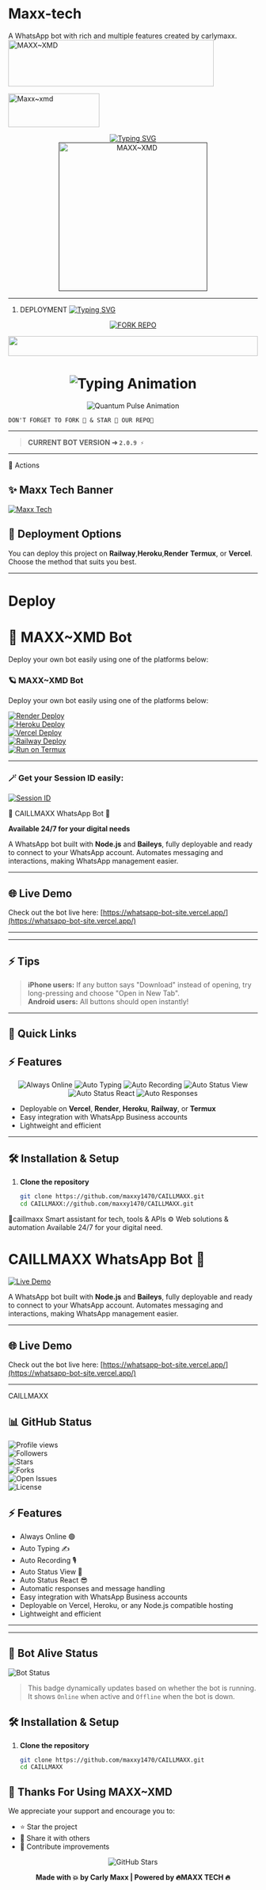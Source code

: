# Maxx-tech
A WhatsApp bot with rich and multiple features created by carlymaxx.
<a href="https://cooltext.com"><img src="https://images.cooltext.com/5741905.gif" width="415" height="94" alt="MAXX~XMD" /></a>

<a href="https://cooltext.com"><img src="https://images.cooltext.com/5741908.png" width="184" height="68" alt="Maxx~xmd" /></a>

<div align="center"> 
  <a href="https://git.io/typing-svg"> 
    <img src="https://readme-typing-svg.demolab.com?font=Rockwell&size=50&pause=1000&color=33ff00&center=true&width=910&height=100&lines=MAXX~OFFICIAL;Multi+Device+Whatsapp+Bot;Made+by+Maxx" alt="Typing SVG" />
  </a> 
</div> 

<div align="center"> 
  <a href=""> 
    <img src="https://files.catbox.moe/8jx0q3.jpg" alt="MAXX~XMD" height="300"> 
  </a> 
</div>

---

   1. DEPLOYMENT
[![Typing SVG](https://readme-typing-svg.demolab.com/?lines=Tap+fork+button+Bellow+To+Fork;MAXX+XMD+REPO+On+Github)](https://git.io/typing-svg)
<div align="center">
  <a href="https://github.com/vinpink2/maxx~xmd/fork">
    <img src="https://img.shields.io/badge/Fork%20The%20Repo-100000?style=for-the-badge&logo=scan&logoColor=red&labelColoryellow&color=darkblue" alt="FORK REPO"/>
  </a>
</div>
<!-- Glowing Header -->
<p align="center">
  <img src="https://i.imgur.com/dBaSKWF.gif" height="40" width="100%">
</p>

<h1 align="center">
  <img src="https://readme-typing-svg.herokuapp.com?font=Fira+Code&size=25&duration=3000&color=00FF00&background=000000&center=true&vCenter=true&width=600&lines=⚡+MAXX+XMD+VERSION;🔥+The+Most+Powerful+WhatsApp+Bot;💻+Crafted+by+CARLY+MAXX;🚀+Next-Gen+Maxx+Technology;🌈+Fast+⚡+Secure+🔒+Reliable+✅" alt="Typing Animation">
</h1>






<!-- Quantum Pulse - Activity Animation -->
<p align="center">
  <img src="https://readme-typing-svg.herokuapp.com?font=Fira+Code&size=20&duration=2000&pause=500&color=FF00FF&background=000000&center=true&vCenter=true&width=400&lines=🟢+Maxx+bot:+Alive;💬+Responding+to+your+messages;💯Auto+typing+on;🔥Auto+react+status+ready;😁anti+link+sensitive;🚀+Deploying+WhatsApp+Bots;🔔+Always+Online!" alt="Quantum Pulse Animation">
</p>

```
DON'T FORGET TO FORK 🍴 & STAR 🌟 OUR REPO🫠
```
---

> **CURRENT BOT VERSION ➜ `2.0.9 ⚡`**
---

                                                                               
 🚀  Actions


## ✨ Maxx Tech Banner

[![Maxx Tech](https://img.shields.io/badge/Maxx%20Tech-ALIVE-brightgreen?style=for-the-badge)]() 

## 🚀 Deployment Options

You can deploy this project on **Railway**,**Heroku**,**Render** **Termux**, or **Vercel**. Choose the method that suits you best.

---

# Deploy
# 🚀 MAXX~XMD Bot

Deploy your own bot easily using one of the platforms below:
### 🪐 MAXX~XMD Bot

Deploy your own bot easily using one of the platforms below:

[![Render Deploy](https://img.shields.io/badge/RENDER-DEPLOY-1f1f1f?style=for-the-badge&logo=render)](https://render.com/deploy?repo=https://github.com/maxxy1470/CAILLMAXX)  
[![Heroku Deploy](https://img.shields.io/badge/HEROKU-DEPLOY-430098?style=for-the-badge&logo=heroku)](https://heroku.com/deploy?template=https://github.com/maxxy1470/CAILLMAXX)  
[![Vercel Deploy](https://img.shields.io/badge/VERCEL-DEPLOY-000000?style=for-the-badge&logo=vercel)](https://vercel.com/new/clone?repository-url=https://github.com/maxxy1470/CAILLMAXX)  
[![Railway Deploy](https://img.shields.io/badge/RAILWAY-DEPLOY-ec4c2d?style=for-the-badge&logo=railway)](https://railway.app/new/template?template=https://github.com/maxxy1470/CAILLMAXX)  
[![Run on Termux](https://img.shields.io/badge/TERMUX-RUN-00ff00?style=for-the-badge&logo=android)](https://termux.dev)

---

### 🪄 Get your Session ID easily:

[![Session ID](https://img.shields.io/badge/SESSIONID-GET-ffb703?style=for-the-badge&logo=javascript)](https://replit.com/@maxxy1470/Session-Generator)

🚀 CAILLMAXX WhatsApp Bot 🤖

**Available 24/7 for your digital needs**  



A WhatsApp bot built with **Node.js** and **Baileys**, fully deployable and ready to connect to your WhatsApp account. Automates messaging and interactions, making WhatsApp management easier.

---

## 🌐 Live Demo
Check out the bot live here: [https://whatsapp-bot-site.vercel.app/](https://whatsapp-bot-site.vercel.app/)  

---

---

## ⚡ Tips

> **iPhone users:** If any button says "Download" instead of opening, try long-pressing and choose "Open in New Tab".  
> **Android users:** All buttons should open instantly!

---

## 🚀 Quick Links

                       
## ⚡ Features

 <p align="center">
  <img src="https://img.shields.io/badge/Always_Online-Active-brightgreen?style=for-the-badge&logo=ghost&logoColor=white&color=00ff00&labelColor=000000&animation=glow" alt="Always Online" />
  <img src="https://img.shields.io/badge/Auto_Typing-Enabled-yellow?style=for-the-badge&logo=keyboard&logoColor=white&color=ffff00&labelColor=000000&animation=glow" alt="Auto Typing" />
  <img src="https://img.shields.io/badge/Auto_Recording-On-orange?style=for-the-badge&logo=microphone&logoColor=white&color=ff7f00&labelColor=000000&animation=glow" alt="Auto Recording" />
  <img src="https://img.shields.io/badge/Auto_Status_View-Yes-blue?style=for-the-badge&logo=eye&logoColor=white&color=007fff&labelColor=000000&animation=glow" alt="Auto Status View" />
  <img src="https://img.shields.io/badge/Auto_Status_React-Yes-purple?style=for-the-badge&logo=smile&logoColor=white&color=8f00ff&labelColor=000000&animation=glow" alt="Auto Status React" />
  <img src="https://img.shields.io/badge/Auto_Responses-Yes-lightgrey?style=for-the-badge&logo=robot&logoColor=white&color=cccccc&labelColor=000000&animation=glow" alt="Auto Responses" />
</p>

- Deployable on **Vercel**, **Render**, **Heroku**, **Railway**, or **Termux**  
- Easy integration with WhatsApp Business accounts  
- Lightweight and efficient  

---

## 🛠️ Installation & Setup

1. **Clone the repository**
   ```bash
   git clone https://github.com/maxxy1470/CAILLMAXX.git
   cd CAILLMAXX://github.com/maxxy1470/CAILLMAXX.git
🤖caillmaxx  Smart assistant for tech, tools &amp; APIs ⚙️ Web solutions &amp; automation Available 24/7 for your digital need.

# CAILLMAXX WhatsApp Bot 🤖

[![Live Demo](https://img.shields.io/badge/Live-Bot-green)](https://whatsapp-bot-site.vercel.app/)

A WhatsApp bot built with **Node.js** and **Baileys**, fully deployable and ready to connect to your WhatsApp account. Automates messaging and interactions, making WhatsApp management easier.

---

## 🌐 Live Demo

Check out the bot live here: [https://whatsapp-bot-site.vercel.app/](https://whatsapp-bot-site.vercel.app/)

---
CAILLMAXX  

## 📊 GitHub Status

![Profile views](https://komarev.com/ghpvc/?username=maxxy1470)  
![Followers](https://img.shields.io/github/followers/maxxy1470?label=Followers&style=social)  
![Stars](https://img.shields.io/github/stars/maxxy1470/CAILLMAXX?label=Stars&style=social)  
![Forks](https://img.shields.io/github/forks/maxxy1470/CAILLMAXX?label=Forks&style=social)  
![Open Issues](https://img.shields.io/github/issues/maxxy1470/CAILLMAXX?label=Open%20Issues&style=flat)  
![License](https://img.shields.io/github/license/maxxy1470/CAILLMAXX?style=flat)  



## ⚡ Features

- Always Online 🟢  
- Auto Typing ✍️  
- Auto Recording 🎙️  
- Auto Status View 👀  
- Auto Status React 😎  
- Automatic responses and message handling  
- Easy integration with WhatsApp Business accounts  
- Deployable on Vercel, Heroku, or any Node.js compatible hosting  
- Lightweight and efficient  

---
---

## 🤖 Bot Alive Status

![Bot Status](https://your-bot-url.herokuapp.com/status-badge)  

> This badge dynamically updates based on whether the bot is running. It shows `Online` when active and `Offline` when the bot is down.



## 🛠️ Installation & Setup

1. **Clone the repository**
   ```bash
   git clone https://github.com/maxxy1470/CAILLMAXX.git
   cd CAILLMAXX


## 🙏 Thanks For Using MAXX~XMD

We appreciate your support and encourage you to:
- ⭐ Star the project
- 🔄 Share it with others
- 🚀 Contribute improvements

<p align="center">
  <img src="https://img.shields.io/github/stars/Carlymaxx/MAXX-XMD?style=social" alt="GitHub Stars"/>
</p>

<p align="center"><strong>Made with 💥 by Carly Maxx | Powered by 🔥MAXX TECH 🔥</strong></p>
